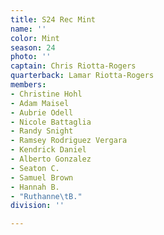 ```yaml
---
title: S24 Rec Mint
name: ''
color: Mint
season: 24
photo: ''
captain: Chris Riotta-Rogers
quarterback: Lamar Riotta-Rogers
members:
- Christine Hohl
- Adam Maisel
- Aubrie Odell
- Nicole Battaglia
- Randy Snight
- Ramsey Rodriguez Vergara
- Kendrick Daniel
- Alberto Gonzalez
- Seaton C.
- Samuel Brown
- Hannah B.
- "Ruthanne\tB."
division: ''

---
```

